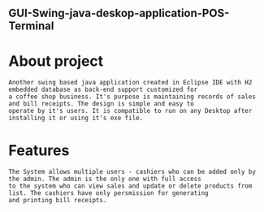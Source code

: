 ## GUI-Swing-java-deskop-application-POS-Terminal
# About project
    Another swing based java application created in Eclipse IDE with H2 embedded database as back-end support customized for  
    a coffee shop business. It's purpose is maintaining records of sales and bill receipts. The design is simple and easy to  
    operate by it's users. It is compatible to run on any Desktop after installing it or using it's exe file.  
# Features
    The System allows multiple users - cashiers who can be added only by the admin. The admin is the only one with full access  
    to the system who can view sales and update or delete products from list. The cashiers have only persmission for generating  
    and printing bill receipts.  
